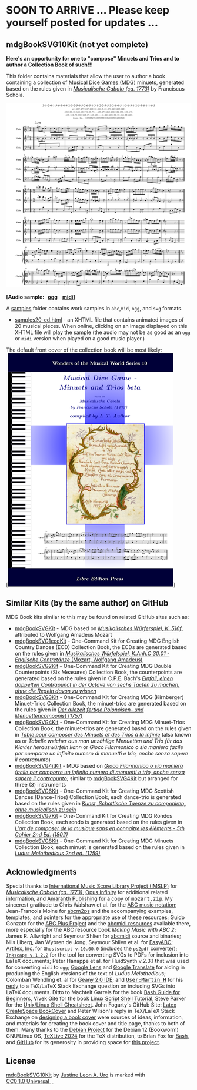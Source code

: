 # SOON TO ARRIVE ... Please keep yourself posted for updates ...


## mdgBookSVG10Kit (not yet complete)

**Here's an opportunity for one to "compose" Minuets and Trios and to author a Collection Book of such!!!**  

This folder contains materials that allow the user to author a book containing a collection of [Musical Dice Games (MDG)](https://en.wikipedia.org/wiki/Musikalisches_W%C3%BCrfelspiel) minuets, generated based on the rules given in [*Musicalische Cabala (ca. 1773)*](https://imslp.org/wiki/Musicalische_Cabala_(Schola%2C_Franciscus)) by Franciscus Schola.  

![](./sf-music-0.svg)  



**[Audio sample: &nbsp; [ogg](https://justineuro.github.io/mdgBookSVG10Kit/sf-music-0.ogg) &nbsp;&nbsp; [midi](https://justineuro.github.io/mdgBookSVG10Kit/sf-music-0.mid)]**  



A [samples](./samples) folder contains work samples in `abc`,`mid`, `ogg`, and `svg` formats. 

- [samples20-ed.html](https://justineuro.github.io/mdgBookSVG10Kit/samples/samples20-ed.html) - an XHTML file that contains animated images of 20 musical pieces.  When online, clicking on an image displayed on this XHTML file will play the sample (the audio may not be as good as an `ogg` or `midi` version when played on a good music player.)


The default front cover of the collection book will be most likely:  
[![Front Cover](./mdgBookSVG10vbeta-tit.png)]


## Similar Kits (by the same author) on GitHub
MDG Book kits similar to this may be found on related GitHub sites such as:

- [mdgBookSVGKit](https://github.com/justineuro/mdgBookSVGKit) - MDG based on [*Musikalisches W&uuml;rferspiel, K. 516f*](http://imslp.org/wiki/Musikalisches_W%C3%BCrfelspiel,_K.516f_%28Mozart,_Wolfgang_Amadeus%29), attributed to Wolfgang Amadeus Mozart
- [mdgBookSVG1ecdKit](https://justineuro.github.io/mdgBookSVG1ecdKit) - One-Command Kit for Creating MDG English Country Dances (ECD) Collection Book, the ECDs are generated based on the rules given in  [*Musikalisches Würfelspiel, K.Anh.C 30.01 - Englische Contret&auml;nze* (Mozart, Wolfgang Amadeus)](https://imslp.org/wiki/Musikalische_W%C3%BCrfelspiele%2C_K.Anh.C.30.01_(Mozart%2C_Wolfgang_Amadeus))
- [mdgBookSVG2Kit](https://justineuro.github.io/mdgBookSVG2Kit) - One-Command Kit for Creating MDG Double Counterpoints (Six Measures) Collection Book, the counterpoints are generated based on the rules given in C.P.E. Bach's [*Einfall, einen doppelten Contrapunct in der Octave von sechs Tacten zu machen, ohne die Regeln davon zu wissen*](https://www.jstor.org/stable/843301)
- [mdgBookSVG3Kit](https://justineuro.github.io/mdgBookSVG3Kit) - One-Command Kit for Creating MDG (Kirnberger) Minuet-Trios Collection Book, the minuet-trios are generated based on the rules given in [*Der allezeit fertige Polonoisen- und Menuettencomponist* (*1757*)](https://imslp.org/wiki/Der_allezeit_fertige_Polonoisen-_und_Menuettencomponist_(Kirnberger%2C_Johann_Philipp)) 
- [mdgBookSVG4Kit](https://justineuro.github.io/mdgBookSVG4Kit) - One-Command Kit for Creating MDG Minuet-Trios Collection Book, the minuet-trios are generated based on the rules given in [*Table pour composer des Minuets et des Trios &agrave; la infinie*](http://imslp.org/wiki/Table_pour_composer_des_Minuets_et_des_Trios_%C3%A0_la_infinie_(Stadler,_Maximilian)) (also known as or *Tabelle welcher aus man unzählige Menuetten und Trio für das Klavier herauswürfeln kann* or *Gioco Filarmonico o sia maniera facile per comporre un infinito numero di menuetti e trio, anche senza sapere il contrapunto*) 
- [mdgBookSVG4itKit](https://github.com/justineuro/mdgBookSVG4itKit) - MDG based on [*Gioco Filarmonico o sia maniera facile per comporre un infinito numero di menuetti e trio, anche senza sapere il contrapunto*](http://imslp.org/wiki/Table_pour_composer_des_Minuets_et_des_Trios_%C3%A0_la_infinie_(Stadler,_Maximilian)); similar to  [mdgBookSVG4Kit](https://github.com/justineuro/mdgBookSVG4Kit) but arranged for three (3) instruments
- [mdgBookSVG6Kit](https://justineuro.github.io/mdgBookSVG6Kit) - One-Command Kit for Creating MDG Scottish Dances (Dance-Trios) Collection Book, each dance-trio is generated based on the rules given in [*Kunst, Schottische Taenze zu componiren, ohne musicalisch zu sein*](https://imslp.org/wiki/Kunst%2C_Schottische_Taenze_zu_componiren%2C_ohne_musicalisch_zu_sein_(Gerlach%2C_Gustav))
- [mdgBookSVG7Kit](https://justineuro.github.io/mdgBookSVG7Kit) - One-Command Kit for Creating MDG Rondos Collection Book, each rondo is generated based on the rules given in [_L'art de composer de la musique sans en connaître les éléments - 5th Cahier 2nd Ed. (1802)_](https://s9.imslp.org/files/imglnks/usimg/6/63/IMSLP653334-PMLP1047762-L'Art_de_composer_de_la_-...-Calegari_Antonio_bpt6k9617931c.pdf)
- [mdgBookSVG8Kit](https://justineuro.github.io/mdgBookSVG8Kit) - One-Command Kit for Creating MDG Minuets Collection Book, each minuet is generated based on the rules given in [*Ludus Melothedicus 2nd ed. (1759)*](https://imslp.org/wiki/Ludus_Melothedicus_(Anonymous))


## Acknowledgments
Special thanks to  [International Music Score Library Project (IMSLP)](http://imslp.org/) for [*Musicalische Cabala (ca. 1773)*](https://imslp.org/wiki/Musicalische_Cabala_(Schola%2C_Franciscus)), [Opus Infinity](https://opus-infinity.org) for additional related information, and [Amaranth Publishing](http://www.amaranthpublishing.com/MozartDiceGame.htm) for a copy of <tt>mozart.zip</tt>. My sincerest gratitude to  Chris Walshaw et al. for the [ABC music notation](http://www.abcnotation.com);  Jean-Francois Moine for [abcm2ps](http://moinejf.free.fr/) and the accompanying examples, templates, and pointers for the appropriate use of these resources;  Guido Gonzato for the [ABC Plus Project](http://abcplus.sourceforge.net/) and the [abcmidi resources](http://abcplus.sourceforge.net/#abcMIDI) available there, more especially for the ABC resource book *Making Music with ABC 2*; James R. Allwright and Seymour Shlien for [abcmidi](http://abc.sourceforge.net/abcMIDI) source and binaries; Nils Liberg, Jan Wybren de Jong, Seymour Shlien et al. for [EasyABC](https://easyabc.sourceforge.net); [Artifex, Inc.](https://artifex.com) for `Ghostscript v.10.00.0` (includes the `ps2pdf` converter); [`Inkscape v.1.2.2`](https://www.inkscape.org) for the tool for converting SVGs to PDFs for inclusion into LaTeX documents; Peter Hanappe et al. for FluidSynth v.2.3.1 that was used for converting `midi` to `ogg`; [Google Lens](https://lens.google) and [Google Translate](https://translate.google.com) for aiding in producing the English versions of the text of _Ludus Melothedicus_; Colomban Wendling et. al for [Geany 2.0 IDE](https://www.geany.org); and [<tt>User:Martin H</tt>](https://tex.stackexchange.com/users/632/martin-h) for his [reply](https://tex.stackexchange.com/questions/2099/how-to-include-svg-diagrams-in-latex) to a TeX/LaTeX Stack Exchange question on including SVGs into LaTeX documents.  Ditto to Machtelt Garrels for the book [Bash Guide for Beginners](http://tldp.org/LDP/Bash-Beginners-Guide/html/Bash-Beginners-Guide.html), Vivek Gite for the book [Linux Script Shell Tutorial](http://www.freeos.com/guides/lsst/), Steve Parker for the [Unix/Linux Shell Cheatsheet](http://steve-parker.org/sh/cheatsheet.pdf).  John Fogarty's GitHub Site: [Latex CreateSpace BookCover](https://github.com/jfogarty/latex-createspace-bookcover) and Peter Wilson's reply in TeX/LaTeX Stack Exchange on [designing a book cover](https://tex.stackexchange.com/questions/17579/how-can-i-design-a-book-cover) were sources of ideas, information, and materials for creating the book cover and title page, thanks to both of them. Many thanks to the [Debian Project](https://www.debian.org) for the Debian 12 (Bookworm) GNU/Linux OS, [TeXLive 2024](http://www.tug.org/texlive/) for the TeX distribution, to Brian Fox for [Bash](https://www.gnu.org/software/bash/), and [GitHub](https://github.com) for its generosity in providing space for [this project](https://github.com/justineuro/mdgBookSVG10Kit).


## License
<p xmlns:cc="http://creativecommons.org/ns#" xmlns:dct="http://purl.org/dc/terms/">
    <a property="dct:title" rel="cc:attributionURL" href="https://github.com/justineuro/mdgBookSVG10Kit">mdgBookSVG10Kit</a> by 
    <a rel="cc:attributionURL dct:creator" property="cc:attributionName" href="https://justineuro.github.io/">Justine Leon A. Uro</a> is marked with 
    <a href="https://creativecommons.org/publicdomain/zero/1.0/?ref=chooser-v1" target="_blank" rel="license noopener noreferrer" style="display:inline-block;">CC0 1.0 Universal
        <img style="height:22px!important;margin-left:3px;vertical-align:text-bottom;" src="https://mirrors.creativecommons.org/presskit/icons/cc.svg?ref=chooser-v1" alt="">
        <img style="height:22px!important;margin-left:3px;vertical-align:text-bottom;" src="https://mirrors.creativecommons.org/presskit/icons/zero.svg?ref=chooser-v1" alt="">
    </a>
</p>